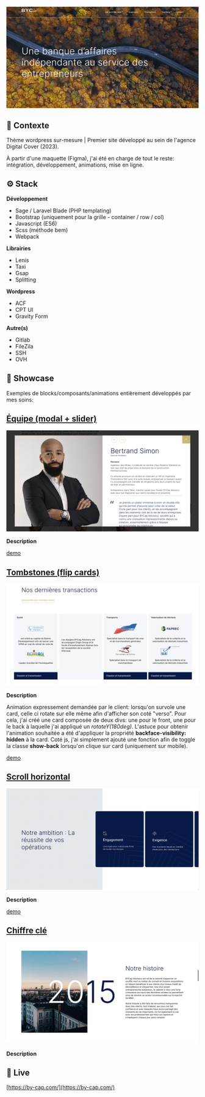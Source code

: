 ![Screenshot](screenshot.png)

## 📍 Contexte

Thème wordpress sur-mesure | Premier site développé au sein de l'agence Digital Cover (2023).

À partir d'une maquette (Figma), j'ai été en charge de tout le reste: intégration, développement, animations, mise en ligne.

## ⚙ Stack

**Développement**
- Sage / Laravel Blade (PHP templating)
- Bootstrap (uniquement pour la grille - container / row / col)
- Javascript (ES6)
- Scss (méthode bem)
- Webpack

**Librairies**
- Lenis
- Taxi
- Gsap
- Splitting

**Wordpress**
- ACF
- CPT UI
- Gravity Form

**Autre(s)**
- Gitlab
- FileZila
- SSH
- OVH

## 👀 Showcase

Exemples de blocks/composants/animations entièrement développés par mes soins:

## [Équipe (modal + slider)](https://github.com/idrissdiakite/bycap-wp-gsap/tree/main/team-members)

![Screenshot](https://github.com/idrissdiakite/bycap-wp-gsap/blob/main/team-members/screenshot.png)

**Description** 


<a href="https://www.youtube.com/watch?v=n8dcZ58DhBM" target="_blank">demo</a>



## [Tombstones (flip cards)](https://github.com/idrissdiakite/bycap-wp-gsap/tree/main/tombstones)

![Screenshot](https://github.com/idrissdiakite/bycap-wp-gsap/blob/main/tombstones/screenshot.png)

**Description** 

Animation expressement demandée par le client: lorsqu'on survole une card, celle ci rotate sur elle même afin d'afficher son coté "verso". 
Pour cela, j'ai créé une card composée de deux divs: une pour le front, une pour le back à laquelle j'ai appliqué un *rotateY(180deg)*. L'astuce pour obtenir l'animation souhaitée a été d'appliquer la propriété **backface-visibility: hidden** à la card. Coté js, j'ai simplement ajouté une fonction afin de toggle la classe **show-back** lorsqu'on clique sur card (uniquement sur mobile).

<a href="https://www.youtube.com/watch?v=IBsneJmI-bw" target="_blank">demo</a>



## [Scroll horizontal](https://github.com/idrissdiakite/bycap-wp-gsap/tree/main/horizontal-scroll)

![Screenshot](https://github.com/idrissdiakite/bycap-wp-gsap/blob/main/horizontal-scroll/screenshot.png)

**Description** 


<a href="https://www.youtube.com/watch?v=Ih7O6hxIVHA" target="_blank">demo</a>



## [Chiffre clé](https://github.com/idrissdiakite/bycap-wp-gsap/tree/main/key-figure)

![Screenshot](https://github.com/idrissdiakite/bycap-wp-gsap/blob/main/key-figure/screenshot.png)

**Description** 


## 💫 Live

[https://by-cap.com/](https://by-cap.com/)
